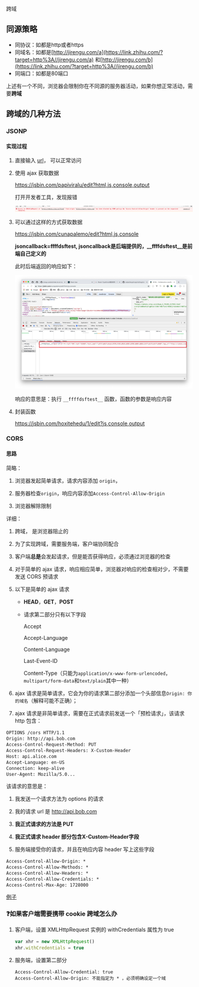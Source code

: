 跨域





## 同源策略

- 同协议：如都是http或者https
- 同域名：如都是[http://jirengu.com/a](https://link.zhihu.com/?target=http%3A//jirengu.com/a) 和[http://jirengu.com/b](https://link.zhihu.com/?target=http%3A//jirengu.com/b)
- 同端口：如都是80端口

上述有一个不同，浏览器会限制你在不同源的服务器活动，如果你想正常活动，需要**跨域**





## 跨域的几种方法

### JSONP

#### 实现过程

1. 直接输入 [url](https://photo.sina.cn/aj/index?page=1&cate=recommend)， 可以正常访问

2. 使用 ajax 获取数据

   https://jsbin.com/papiviralu/edit?html,js,console,output

   打开开发者工具，发现报错

   ![](https://raw.githubusercontent.com/wojiaofengzhongzhuifeng/image-host/master/img/20190514104204.png)

3. 可以通过这样的方式获取数据

   https://jsbin.com/cunapalemo/edit?html,js,console

   **jsoncallback=__ffffdsftest__, jsoncallback是后端提供的，__ffffdsftest__是前端自己定义的**

   此时后端返回的响应如下：

     ![](https://raw.githubusercontent.com/wojiaofengzhongzhuifeng/image-host/master/img/20190612134927.png)

     响应的意思是：执行 `__ffffdsftest__` 函数，函数的参数是响应内容

4. 封装函数

   https://jsbin.com/hoxitehedu/1/edit?js,console,output



### CORS

#### 思路

简略：

1. 浏览器发起简单请求，请求内容添加 `origin`，

2. 服务器检查`origin`，响应内容添加`Access-Control-Allow-Origin`
3. 浏览器解除限制

详细：

1. 跨域， 是浏览器阻止的

2. 为了实现跨域，需要服务端，客户端协同配合

3. 客户端**总是**会发起请求，但是能否获得响应，必须通过浏览器的检查

4. 对于简单的 ajax 请求，响应相应简单，浏览器对响应的检查相对少，不需要发送 CORS 预请求

5. 以下是简单的 ajax 请求

   - **HEAD**，**GET**，**POST**

   - 请求第二部分只有以下字段

     Accept

     Accept-Language

     Content-Language

     Last-Event-ID

     Content-Type（只能为`application/x-www-form-urlencoded`，`multipart/form-data`和`text/plain`其中一种）

6. ajax 请求是简单请求，它会为你的请求第二部分添加一个头部信息`Origin: 你的域名`（解释可能不正确）；

7. ajax 请求是非简单请求，需要在正式请求前发送一个「预检请求」，该请求 http 包含：

```http request
OPTIONS /cors HTTP/1.1
Origin: http://api.bob.com
Access-Control-Request-Method: PUT
Access-Control-Request-Headers: X-Custom-Header
Host: api.alice.com
Accept-Language: en-US
Connection: keep-alive
User-Agent: Mozilla/5.0...
```
 
   该请求的意思是：
   
   1. 我发送一个请求方法为 options 的请求
   
   2. 我的请求 url 是 http://api.bob.com
   
   3. **我正式请求的方法是 PUT**
   
   4. **我正式请求 header 部分包含X-Custom-Header字段**

8. 服务端接受你的请求，并且在响应内容 header 写上这些字段

```http request
Access-Control-Allow-Origin: *
Access-Control-Allow-Methods: *
Access-Control-Allow-Headers: *
Access-Control-Allow-Credentials: *
Access-Control-Max-Age: 1728000
```   

[例子](https://github.com/wojiaofengzhongzhuifeng/study/blob/master/blog/daily.md#跨域问题)

### ❓如果客户端需要携带 cookie 跨域怎么办

1. 客户端，设置 XMLHttpRequest 实例的 withCredentials 属性为 true

   ```javascript
   var xhr = new XMLHttpRequest()
   xhr.withCredentials = true
   ```

2. 服务端，设置第二部分

   ```
   Access-Control-Allow-Credential: true
   Access-Control-Allow-Origin: 不能指定为 * ，必须明确设定一个域
   ```

   



